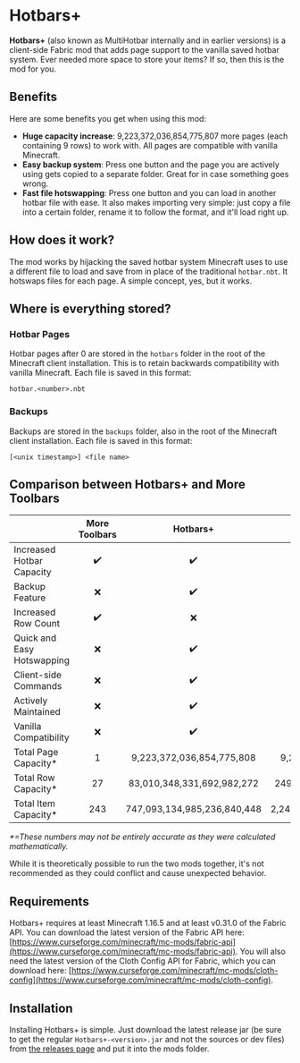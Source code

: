 # Hotbars+
**Hotbars+** (also known as MultiHotbar internally and in earlier versions) is a client-side Fabric mod that adds page support to the vanilla saved hotbar system. Ever needed more space to store your items? If so, then this is the mod for you.

## Benefits
Here are some benefits you get when using this mod:
* **Huge capacity increase**: 9,223,372,036,854,775,807 more pages (each containing 9 rows) to work with. All pages are compatible with vanilla Minecraft.
* **Easy backup system**: Press one button and the page you are actively using gets copied to a separate folder. Great for in case something goes wrong.
* **Fast file hotswapping**: Press one button and you can load in another hotbar file with ease. It also makes importing very simple: just copy a file into a certain folder, rename it to follow the format, and it'll load right up.

## How does it work?
The mod works by hijacking the saved hotbar system Minecraft uses to use a different file to load and save from in place of the traditional `hotbar.nbt`. It hotswaps files for each page. A simple concept, yes, but it works.

## Where is everything stored?

### Hotbar Pages
Hotbar pages after 0 are stored in the `hotbars` folder in the root of the Minecraft client installation. This is to retain backwards compatibility with vanilla Minecraft. Each file is saved in this format:
```none
hotbar.<number>.nbt
```

### Backups
Backups are stored in the `backups` folder, also in the root of the Minecraft client installation. Each file is saved in this format: 
```none
[<unix timestamp>] <file name>
```

## Comparison between Hotbars+ and More Toolbars
|   | More Toolbars | Hotbars+ | Both
| - | :-----------: | :------: | :--:
| Increased Hotbar Capacity  | :heavy_check_mark: | :heavy_check_mark:          | :heavy_check_mark:
| Backup Feature             | :x:                | :heavy_check_mark:          | :heavy_check_mark:
| Increased Row Count        | :heavy_check_mark: | :x:                         | :heavy_check_mark:
| Quick and Easy Hotswapping | :x:                | :heavy_check_mark:          | :heavy_check_mark:
| Client-side Commands       | :x:                | :heavy_check_mark:          | :heavy_check_mark:
| Actively Maintained        | :x:                | :heavy_check_mark:          | :grey_question:
| Vanilla Compatibility      | :x:                | :heavy_check_mark:          | :x:
| Total Page Capacity*       | 1                  | 9,223,372,036,854,775,808   | 9,223,372,036,854,775,808
| Total Row Capacity*        | 27                 | 83,010,348,331,692,982,272  | 249,031,044,995,078,946,816
| Total Item Capacity*       | 243                | 747,093,134,985,236,840,448 | 2,241,279,404,955,710,521,344

*\*=These numbers may not be entirely accurate as they were calculated mathematically.*

While it is theoretically possible to run the two mods together, it's not recommended as they could conflict and cause unexpected behavior.

## Requirements
Hotbars+ requires at least Minecraft 1.16.5 and at least v0.31.0 of the Fabric API. You can download the latest version of the Fabric API here: [https://www.curseforge.com/minecraft/mc-mods/fabric-api](https://www.curseforge.com/minecraft/mc-mods/fabric-api). You will also need the latest version of the Cloth Config API for Fabric, which you can download here: [https://www.curseforge.com/minecraft/mc-mods/cloth-config](https://www.curseforge.com/minecraft/mc-mods/cloth-config). 

## Installation
Installing Hotbars+ is simple. Just download the latest release jar (be sure to get the regular `Hotbars+-<version>.jar` and not the sources or dev files) from [the releases page](https://github.com/VideoGameSmash12/HotbarsPlus/releases/) and put it into the mods folder.
